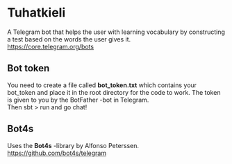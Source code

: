 # Tuhatkieli
A Telegram bot that helps the user with learning vocabulary by constructing a test based on the words the user gives it.\
https://core.telegram.org/bots

## Bot token
You need to create a file called **bot_token.txt** which contains your bot_token and place it in the root directory for the code to work. The token is given to you by the BotFather -bot in Telegram.\
Then sbt > run and go chat!


## Bot4s
Uses the **Bot4s** -library by Alfonso Peterssen. \
https://github.com/bot4s/telegram


